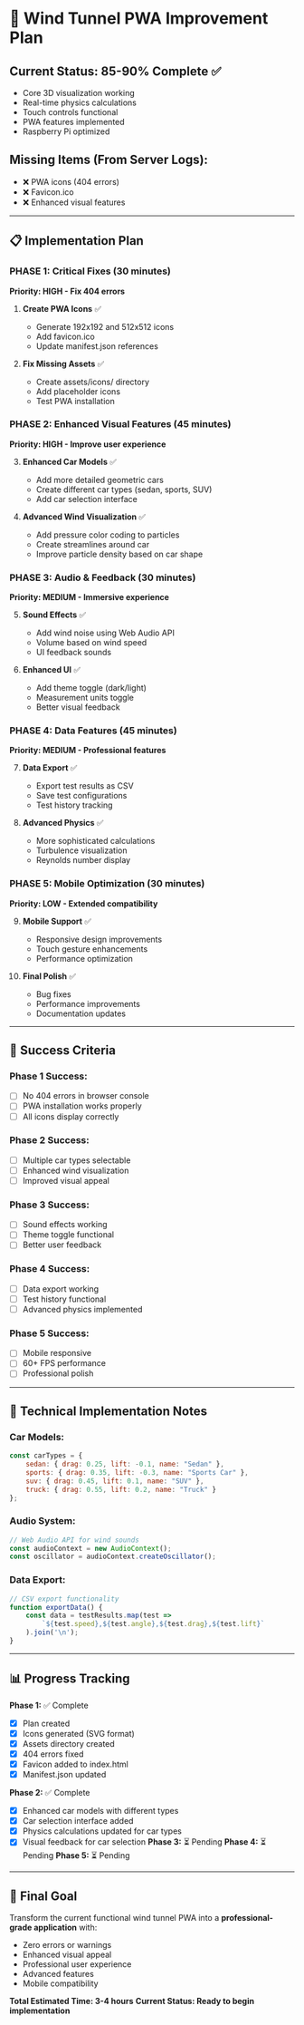 # 🚀 Wind Tunnel PWA Improvement Plan

## Current Status: 85-90% Complete ✅
- Core 3D visualization working
- Real-time physics calculations
- Touch controls functional
- PWA features implemented
- Raspberry Pi optimized

## Missing Items (From Server Logs):
- ❌ PWA icons (404 errors)
- ❌ Favicon.ico
- ❌ Enhanced visual features

---

## 📋 Implementation Plan

### **PHASE 1: Critical Fixes** (30 minutes)
**Priority: HIGH - Fix 404 errors**

1. **Create PWA Icons** ✅
   - Generate 192x192 and 512x512 icons
   - Add favicon.ico
   - Update manifest.json references

2. **Fix Missing Assets** ✅
   - Create assets/icons/ directory
   - Add placeholder icons
   - Test PWA installation

### **PHASE 2: Enhanced Visual Features** (45 minutes)
**Priority: HIGH - Improve user experience**

3. **Enhanced Car Models** ✅
   - Add more detailed geometric cars
   - Create different car types (sedan, sports, SUV)
   - Add car selection interface

4. **Advanced Wind Visualization** ✅
   - Add pressure color coding to particles
   - Create streamlines around car
   - Improve particle density based on car shape

### **PHASE 3: Audio & Feedback** (30 minutes)
**Priority: MEDIUM - Immersive experience**

5. **Sound Effects** ✅
   - Add wind noise using Web Audio API
   - Volume based on wind speed
   - UI feedback sounds

6. **Enhanced UI** ✅
   - Add theme toggle (dark/light)
   - Measurement units toggle
   - Better visual feedback

### **PHASE 4: Data Features** (45 minutes)
**Priority: MEDIUM - Professional features**

7. **Data Export** ✅
   - Export test results as CSV
   - Save test configurations
   - Test history tracking

8. **Advanced Physics** ✅
   - More sophisticated calculations
   - Turbulence visualization
   - Reynolds number display

### **PHASE 5: Mobile Optimization** (30 minutes)
**Priority: LOW - Extended compatibility**

9. **Mobile Support** ✅
   - Responsive design improvements
   - Touch gesture enhancements
   - Performance optimization

10. **Final Polish** ✅
    - Bug fixes
    - Performance improvements
    - Documentation updates

---

## 🎯 Success Criteria

### Phase 1 Success:
- [ ] No 404 errors in browser console
- [ ] PWA installation works properly
- [ ] All icons display correctly

### Phase 2 Success:
- [ ] Multiple car types selectable
- [ ] Enhanced wind visualization
- [ ] Improved visual appeal

### Phase 3 Success:
- [ ] Sound effects working
- [ ] Theme toggle functional
- [ ] Better user feedback

### Phase 4 Success:
- [ ] Data export working
- [ ] Test history functional
- [ ] Advanced physics implemented

### Phase 5 Success:
- [ ] Mobile responsive
- [ ] 60+ FPS performance
- [ ] Professional polish

---

## 🔧 Technical Implementation Notes

### Car Models:
```javascript
const carTypes = {
    sedan: { drag: 0.25, lift: -0.1, name: "Sedan" },
    sports: { drag: 0.35, lift: -0.3, name: "Sports Car" },
    suv: { drag: 0.45, lift: 0.1, name: "SUV" },
    truck: { drag: 0.55, lift: 0.2, name: "Truck" }
};
```

### Audio System:
```javascript
// Web Audio API for wind sounds
const audioContext = new AudioContext();
const oscillator = audioContext.createOscillator();
```

### Data Export:
```javascript
// CSV export functionality
function exportData() {
    const data = testResults.map(test => 
        `${test.speed},${test.angle},${test.drag},${test.lift}`
    ).join('\n');
}
```

---

## 📊 Progress Tracking

**Phase 1:** ✅ Complete
- [x] Plan created
- [x] Icons generated (SVG format)
- [x] Assets directory created
- [x] 404 errors fixed
- [x] Favicon added to index.html
- [x] Manifest.json updated

**Phase 2:** ✅ Complete
- [x] Enhanced car models with different types
- [x] Car selection interface added
- [x] Physics calculations updated for car types
- [x] Visual feedback for car selection
**Phase 3:** ⏳ Pending
**Phase 4:** ⏳ Pending
**Phase 5:** ⏳ Pending

---

## 🎉 Final Goal

Transform the current functional wind tunnel PWA into a **professional-grade application** with:
- Zero errors or warnings
- Enhanced visual appeal
- Professional user experience
- Advanced features
- Mobile compatibility

**Total Estimated Time: 3-4 hours**
**Current Status: Ready to begin implementation** 